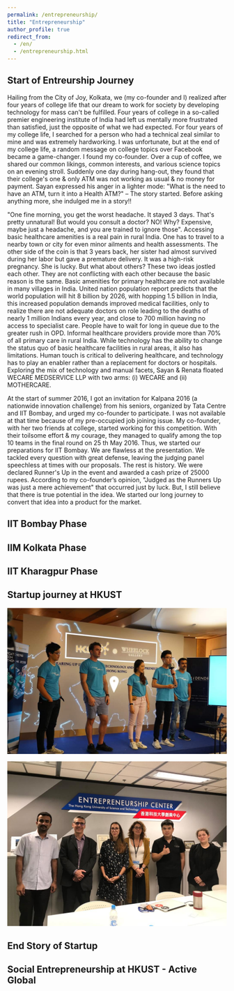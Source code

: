 ```yaml
---
permalink: /entrepreneurship/
title: "Entrepreneurship"
author_profile: true
redirect_from: 
  - /en/
  - /entrepreneurship.html
---
```


## Start of Entreurship Journey 


Hailing from the City of Joy, Kolkata, we (my co-founder and I) realized after four years of college life that our dream to work for society by developing technology for mass can't be fulfilled. Four years of college in a so-called premier engineering institute of India had left us mentally more frustrated than satisfied, just the opposite of what we had expected. For four years of my college life, I searched for a person who had a technical zeal similar to mine and was extremely hardworking. I was unfortunate, but at the end of my college life, a random message on college topics over Facebook became a game-changer. I found my co-founder. Over a cup of coffee, we shared our common likings, common interests, and various science topics on an evening stroll. Suddenly one day during hang-out, they found that their college's one & only ATM was not working as usual & no money for payment. Sayan expressed his anger in a lighter mode: "What is the need to have an ATM, turn it into a Health ATM?" – The story started. Before asking anything more, she indulged me in a story!! 

"One fine morning, you get the worst headache. It stayed 3 days. That's pretty unnatural! But would you consult a doctor? NO! Why? Expensive, maybe just a headache, and you are trained to ignore those". Accessing basic healthcare amenities is a real pain in rural India. One has to travel to a nearby town or city for even minor ailments and health assessments. The other side of the coin is that 3 years back, her sister had almost survived during her labor but gave a premature delivery. It was a high-risk pregnancy. She is lucky. But what about others? These two ideas jostled each other. They are not conflicting with each other because the basic reason is the same. Basic amenities for primary healthcare are not available in many villages in India. United nation population report predicts that the world population will hit 8 billion by 2026, with hopping 1.5 billion in India, this increased population demands improved medical facilities, only to realize there are not adequate doctors on role leading to the deaths of nearly 1 million Indians every year, and close to 700 million having no access to specialist care. People have to wait for long in queue due to the greater rush in OPD. Informal healthcare providers provide more than 70% of all primary care in rural India. While technology has the ability to change the status quo of basic healthcare facilities in rural areas, it also has limitations. Human touch is critical to delivering healthcare, and technology has to play an enabler rather than a replacement for doctors or hospitals. Exploring the mix of technology and manual facets, Sayan & Renata floated WECARE MEDSERVICE LLP with two arms: (i) WECARE and (ii) MOTHERCARE.

At the start of summer 2016, I got an invitation for Kalpana 2016 (a nationwide innovation challenge) from his seniors, organized by Tata Centre and IIT Bombay, and urged my co-founder to participate. I was not available at that time because of my pre-occupied job joining issue. My co-founder, with her two friends at college, started working for this competition. With their toilsome effort & my courage, they managed to qualify among the top 10 teams in the final round on 25 th May 2016. Thus, we started our preparations for IIT Bombay. We are flawless at the presentation. We tackled every question with great defense, leaving the judging panel speechless at times with our proposals. The rest is history. We were declared Runner's Up in the event and awarded a cash prize of 25000 rupees. According to my co-founder’s opinion, "Judged as the Runners Up was just a mere achievement" that occurred just by luck. But, I still believe that there is true potential in the idea. We started our long journey to convert that idea into a product for the market.


## IIT Bombay Phase 

## IIM Kolkata Phase 

## IIT Kharagpur Phase 

## Startup journey at HKUST 

![plot](/images//IMG-20190705-WA0003.jpg)

![plot](/images//IMG-20190516-WA0006.jpg)

## End Story of Startup

##  Social Entrepreneurship at HKUST - Active Global




